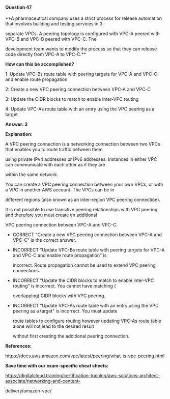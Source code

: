 #### Question  47


**A pharmaceutical company uses a strict process for release automation that involves building and testing services in 3

separate VPCs. A peering topology is configured with VPC-A peered with VPC-B and VPC-B peered with VPC-C. The

development team wants to modify the process so that they can release code directly from VPC-A to VPC-C.**


**How can this be accomplished?**


1: Update VPC-Bs route table with peering targets for VPC-A and VPC-C and enable route propagation


2: Create a new VPC peering connection between VPC-A and VPC-C


3: Update the CIDR blocks to match to enable inter-VPC routing


4: Update VPC-As route table with an entry using the VPC peering as a target


**Answer: 2**


**Explanation:**


A VPC peering connection is a networking connection between two VPCs that enables you to route traffic between them

using private IPv4 addresses or IPv6 addresses. Instances in either VPC can communicate with each other as if they are

within the same network.


You can create a VPC peering connection between your own VPCs, or with a VPC in another AWS account. The VPCs can be in

different regions (also known as an inter-region VPC peering connection).


It is not possible to use transitive peering relationships with VPC peering and therefore you must create an additional

VPC peering connection between VPC-A and VPC-C.


- CORRECT "Create a new VPC peering connection between VPC-A and VPC-C" is the correct answer.


- INCORRECT "Update VPC-Bs route table with peering targets for VPC-A and VPC-C and enable route propagation" is

  incorrect. Route propagation cannot be used to extend VPC peering connections.


- INCORRECT "Update the CIDR blocks to match to enable inter-VPC routing" is incorrect. You cannot have matching (

  overlapping) CIDR blocks with VPC peering.


- INCORRECT "Update VPC-As route table with an entry using the VPC peering as a target" is incorrect. You must update

  route tables to configure routing however updating VPC-As route table alone will not lead to the desired result

  without first creating the additional peering connection.


**References:**


https://docs.aws.amazon.com/vpc/latest/peering/what-is-vpc-peering.html


**Save time with our exam-specific cheat sheets:**


https://digitalcloud.training/certification-training/aws-solutions-architect-associate/networking-and-content-

delivery/amazon-vpc/

